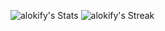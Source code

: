 ![alokify's Stats](https://github-readme-stats.vercel.app/api?username=alokify&theme=vue-dark&show_icons=true&hide_border=true&count_private=true)
![alokify's Streak](https://github-readme-streak-stats.herokuapp.com/?user=alokify&theme=vue-dark&hide_border=true)
